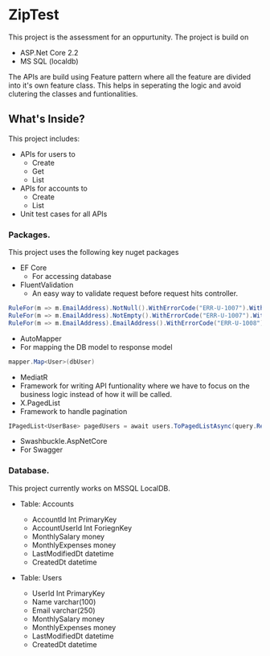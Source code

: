 # ZipTest
 
This project is the assessment for an oppurtunity. The project is build on
- ASP.Net Core 2.2
- MS SQL (localdb)

The APIs are build using Feature pattern where all the feature are divided into it's own feature class. This helps in seperating the logic and avoid clutering the classes and funtionalities.

## What's Inside?
This project includes:

- APIs for users to
  - Create
  - Get
  - List
- APIs for accounts to
  - Create
  - List
- Unit test cases for all APIs

### Packages.

This project uses the following key nuget packages

- EF Core
  - For accessing database 
- FluentValidation
  - An easy way to validate request before request hits controller.
``` c#
RuleFor(m => m.EmailAddress).NotNull().WithErrorCode("ERR-U-1007").WithMessage("Please enter user's email address.");
RuleFor(m => m.EmailAddress).NotEmpty().WithErrorCode("ERR-U-1007").WithMessage("Please enter user's email address.");
RuleFor(m => m.EmailAddress).EmailAddress().WithErrorCode("ERR-U-1008").WithMessage("Please enter a valid email address.");
```
- AutoMapper
 - For mapping the DB model to response model
``` c#
mapper.Map<User>(dbUser)
```
- MediatR
 - Framework for writing API funtionality where we have to focus on the business logic instead of how it will be called.
- X.PagedList
 - Framework to handle pagination
``` c#
IPagedList<UserBase> pagedUsers = await users.ToPagedListAsync(query.Request.PageNumber, query.Request.PageSize, cancellationToken);
```
- Swashbuckle.AspNetCore
 - For Swagger
 
### Database.

This project currently works on MSSQL LocalDB.

- Table: Accounts
  - AccountId Int PrimaryKey
  - AccountUserId Int ForiegnKey
  - MonthlySalary money
  - MonthlyExpenses money
  - LastModifiedDt datetime
  - CreatedDt datetime
 
- Table: Users
  - UserId Int PrimaryKey
  - Name varchar(100)
  - Email varchar(250)
  - MonthlySalary money
  - MonthlyExpenses money
  - LastModifiedDt datetime
  - CreatedDt datetime
 
